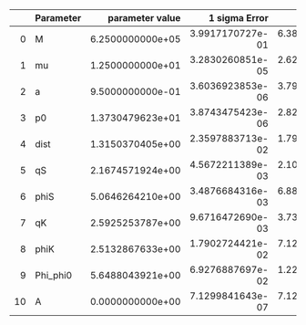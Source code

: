 |    | Parameter   |   parameter value |    1 sigma Error |   Relative Error |              SNR |
|---:|:------------|------------------:|-----------------:|-----------------:|-----------------:|
|  0 | M           |  6.2500000000e+05 | 3.9917170727e-01 | 6.3867473164e-07 | 6.0074671279e+01 |
|  1 | mu          |  1.2500000000e+01 | 3.2830260851e-05 | 2.6264208681e-06 | 6.0074671279e+01 |
|  2 | a           |  9.5000000000e-01 | 3.6036923853e-06 | 3.7933604056e-06 | 6.0074671279e+01 |
|  3 | p0          |  1.3730479623e+01 | 3.8743475423e-06 | 2.8217131875e-07 | 6.0074671279e+01 |
|  4 | dist        |  1.3150370405e+00 | 2.3597883713e-02 | 1.7944653258e-02 | 6.0074671279e+01 |
|  5 | qS          |  2.1674571924e+00 | 4.5672211389e-03 | 2.1071793966e-03 | 6.0074671279e+01 |
|  6 | phiS        |  5.0646264210e+00 | 3.4876684316e-03 | 6.8863291023e-04 | 6.0074671279e+01 |
|  7 | qK          |  2.5925253787e+00 | 9.6716472690e-03 | 3.7305892349e-03 | 6.0074671279e+01 |
|  8 | phiK        |  2.5132867633e+00 | 1.7902724421e-02 | 7.1232318901e-03 | 6.0074671279e+01 |
|  9 | Phi_phi0    |  5.6488043921e+00 | 6.9276887697e-02 | 1.2263991260e-02 | 6.0074671279e+01 |
| 10 | A           |  0.0000000000e+00 | 7.1299841643e-07 | 7.1299841643e-07 | 6.0074671279e+01 |